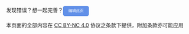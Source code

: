 发现错误？想一起完善？<a id="btn-startedit" style="padding: 0.75em 1.25em; display: inline-block; line-height: 1; text-decoration: none; white-space: nowrap; cursor: pointer; border: 1px solid #6190e8; border-radius: 5px; background-color: #6190e8; color: #fff; outline: none; font-size: 0.75em; " href="https://github.com/HowCam/howcam.github.io/edit/master/docs/README.md">编辑此页</a>
<script>
  function getQueryVariable(dft)
  {
    var reg = new RegExp('^#(.*)', 'i');
    var r = window.location.hach.match(reg);
    if (r[1] != '/')
    {
      return r[i] + '.md';
    }
    return dft;
  }
  document.getElementById("btn-startedit").href = "https://github.com/HowCam/howcam.github.io/edit/master/docs" + getQueryVariable("/README.md");
</script>

本页面的全部内容在 [CC BY-NC 4.0](https://creativecommons.org/licenses/by-nc/4.0/legalcode.zh-hans) 协议之条款下提供，附加条款亦可能应用